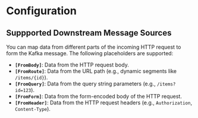# Configuration

## Suppported Downstream Message Sources

You can map data from different parts of the incoming HTTP request to form the Kafka message. The following placeholders are supported:

- **`[FromBody]`**: Data from the HTTP request body.
- **`[FromRoute]`**: Data from the URL path (e.g., dynamic segments like `/items/{id}`).
- **`[FromQuery]`**: Data from the query string parameters (e.g., `/items?id=123`).
- **`[FromForm]`**: Data from the form-encoded body of the HTTP request.
- **`[FromHeader]`**: Data from the HTTP request headers (e.g., `Authorization`, `Content-Type`).

